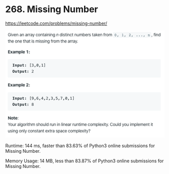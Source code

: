 # 268. Missing Number

https://leetcode.com/problems/missing-number/

![image](image.png)

Runtime: 144 ms, faster than 83.63% of Python3 online submissions for Missing Number.

Memory Usage: 14 MB, less than 83.87% of Python3 online submissions for Missing Number.
